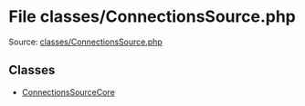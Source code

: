 File classes/ConnectionsSource.php
=========

Source: [classes/ConnectionsSource.php](https://github.com/PrestaShop/PrestaShop/blob/1.5.6.3/classes/ConnectionsSource.php)


Classes
-------

* [ConnectionsSourceCore](class.ConnectionsSourceCore.md)

